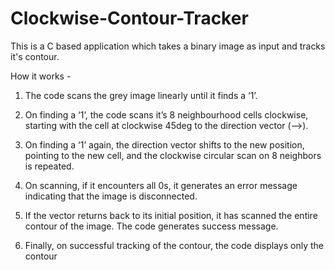Clockwise-Contour-Tracker
=========================

  This is a C based application which takes a binary image as input and tracks it's contour.
  
  How it works -
  
  1) The code scans the grey image linearly until it finds a ‘1’.
  
  2) On finding a ‘1’, the code scans it’s 8 neighbourhood cells clockwise, starting with the cell at clockwise 45deg to the direction      vector (-->).
  
  3) On finding a ‘1’ again, the direction vector shifts to the new position, pointing to the new cell, and the clockwise        circular scan on 8 neighbors is repeated. 

  4) On scanning, if it encounters all 0s, it generates an error message indicating that the image is disconnected.
  
  5) If the vector returns back to its initial position, it has scanned the entire contour of the image. The code generates      success message.

  6) Finally, on successful tracking of the contour, the code displays only the contour



	





	

